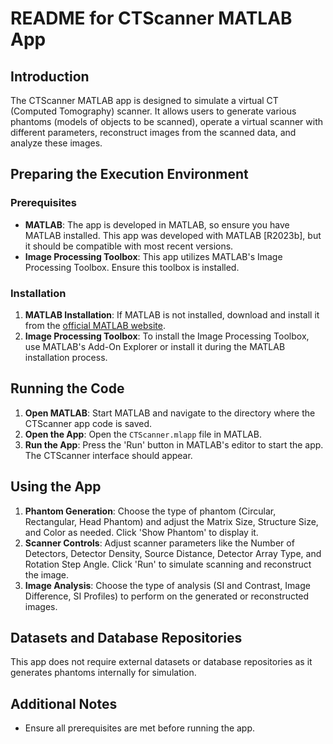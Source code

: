 # README for CTScanner MATLAB App

## Introduction
The CTScanner MATLAB app is designed to simulate a virtual CT (Computed Tomography) scanner. It allows users to generate various phantoms (models of objects to be scanned), operate a virtual scanner with different parameters, reconstruct images from the scanned data, and analyze these images.

## Preparing the Execution Environment

### Prerequisites
- **MATLAB**: The app is developed in MATLAB, so ensure you have MATLAB installed. This app was developed with MATLAB [R2023b], but it should be compatible with most recent versions.
- **Image Processing Toolbox**: This app utilizes MATLAB's Image Processing Toolbox. Ensure this toolbox is installed.

### Installation
1. **MATLAB Installation**: If MATLAB is not installed, download and install it from the [official MATLAB website](https://www.mathworks.com/products/matlab.html).
2. **Image Processing Toolbox**: To install the Image Processing Toolbox, use MATLAB's Add-On Explorer or install it during the MATLAB installation process.

## Running the Code
1. **Open MATLAB**: Start MATLAB and navigate to the directory where the CTScanner app code is saved.
2. **Open the App**: Open the `CTScanner.mlapp` file in MATLAB.
3. **Run the App**: Press the 'Run' button in MATLAB's editor to start the app. The CTScanner interface should appear.

## Using the App
1. **Phantom Generation**: Choose the type of phantom (Circular, Rectangular, Head Phantom) and adjust the Matrix Size, Structure Size, and Color as needed. Click 'Show Phantom' to display it.
2. **Scanner Controls**: Adjust scanner parameters like the Number of Detectors, Detector Density, Source Distance, Detector Array Type, and Rotation Step Angle. Click 'Run' to simulate scanning and reconstruct the image.
3. **Image Analysis**: Choose the type of analysis (SI and Contrast, Image Difference, SI Profiles) to perform on the generated or reconstructed images.

## Datasets and Database Repositories
This app does not require external datasets or database repositories as it generates phantoms internally for simulation.

## Additional Notes
- Ensure all prerequisites are met before running the app.

